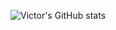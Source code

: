 ![Victor's GitHub stats](https://github-readme-stats.vercel.app/api?username=VictorOgataj8&show_icons=true&bg_color=00000000)
